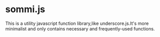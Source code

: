# sommi.js
This is a utility javascript function library,like underscore.js.It's more minimalist and only contains necessary and frequently-used functions.

